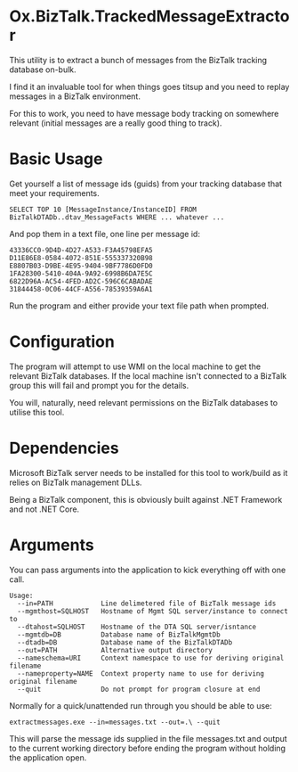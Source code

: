 # Ox.BizTalk.TrackedMessageExtractor #
This utility is to extract a bunch of messages from the BizTalk tracking database on-bulk.

I find it an invaluable tool for when things goes titsup and you need to replay messages in a BizTalk environment.

For this to work, you need to have message body tracking on somewhere relevant (initial messages are a really good thing to track).

# Basic Usage #
Get yourself a list of message ids (guids) from your tracking database that meet your requirements.

```
SELECT TOP 10 [MessageInstance/InstanceID] FROM BizTalkDTADb..dtav_MessageFacts WHERE ... whatever ...
```

And pop them in a text file, one line per message id:

```
43336CC0-9D4D-4D27-A533-F3A45798EFA5
D11E86E8-0584-4072-851E-555337320B98
E8807B03-D9BE-4E95-9404-9BF7786D0FD0
1FA28300-5410-404A-9A92-6998B6DA7E5C
6822D96A-AC54-4FED-AD2C-596C6CABADAE
31844458-0C06-44CF-A556-78539359A6A1
```

Run the program and either provide your text file path when prompted.

# Configuration #
The program will attempt to use WMI on the local machine to get the relevant BizTalk databases.  If the local machine isn't connected to a BizTalk group this will fail and prompt you for the details.

You will, naturally, need relevant permissions on the BizTalk databases to utilise this tool.

# Dependencies #
Microsoft BizTalk server needs to be installed for this tool to work/build as it relies on BizTalk management DLLs.

Being a BizTalk component, this is obviously built against .NET Framework and not .NET Core.

# Arguments #

You can pass arguments into the application to kick everything off with one call.

```
Usage:
  --in=PATH            Line delimetered file of BizTalk message ids
  --mgmthost=SQLHOST   Hostname of Mgmt SQL server/instance to connect to
  --dtahost=SQLHOST    Hostname of the DTA SQL server/isntance
  --mgmtdb=DB          Database name of BizTalkMgmtDb
  --dtadb=DB           Database name of the BizTalkDTADb
  --out=PATH           Alternative output directory
  --nameschema=URI     Context namespace to use for deriving original filename
  --nameproperty=NAME  Context property name to use for deriving original filename
  --quit               Do not prompt for program closure at end
```

Normally for a quick/unattended run through you should be able to use:

```
extractmessages.exe --in=messages.txt --out=.\ --quit
```

This will parse the message ids supplied in the file messages.txt and output to the current working directory before ending the program without holding the application open.